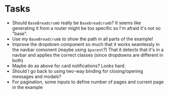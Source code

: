 # Tasks
* Should `BaseBreadcrumb` really be `Basebreadcrumb`? It seems like generating it from a router might be too specific so I'm afraid it's not so "base".
* Use my `BaseBreadcrumb` to show the path in all parts of the example!
* Improve the dropdown component so much that it works seamlessly in the navbar comonent (maybe using `$parent`?) That it detects that it's in a navbar and applies the correct classes (since dropdowns are different in both)
* Maybe do as above for card notifications? Looks hard.
* Should I go back to using two-way binding for closing/opening messages and modals?
* For pagination, some inputs to define number of pages and current page in the example
